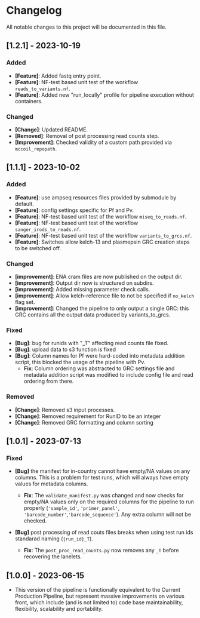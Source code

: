 # Changelog

All notable changes to this project will be documented in this file.

## [1.2.1] - 2023-10-19

### Added
- **[Feature]**: Added fastq entry point.
- **[Feature]**: NF-test based unit test of the workflow `reads_to_variants.nf`.
- **[Feature]**: Added new "run_locally" profile for pipeline execution without containers.

### Changed
- **[Change]**: Updated README.
- **[Removed]**: Removal of post processing read counts step.
- **[Improvement]**: Checked validity of a custom path provided via `mccoil_repopath`.


## [1.1.1] - 2023-10-02

### Added
- **[Feature]**: use ampseq resources files provided by submodule by default.
- **[Feature]**: config settings specific for Pf and Pv.
- **[Feature]**: NF-test based unit test of the workflow `miseq_to_reads.nf`.
- **[Feature]**: NF-test based unit test of the workflow `sanger_irods_to_reads.nf`.
- **[Feature]**: NF-test based unit test of the workflow `variants_to_grcs.nf`.
- **[Feature]**: Switches allow kelch-13 and plasmepsin GRC creation steps to be switched off.

### Changed
- **[improvement]**: ENA cram files are now published on the output dir.
- **[improvement]**: Output dir now is structured on subdirs.
- **[improvement]**: Added missing parameter check calls.
- **[improvement]**: Allow kelch-reference file to not be specified if `no_kelch` flag set.
- **[improvement]**: Changed the pipeline to only output a single GRC: this GRC contains all the output data produced by variants_to_grcs.

### Fixed
- **[Bug]**: bug for runids with "_T" affecting read counts file fixed.
- **[Bug]**: upload data to s3 function is fixed
- **[Bug]**: Column names for Pf were hard-coded into metadata addition script, this blocked the usage of the pipeline with Pv.
  - **Fix**: Column ordering was abstracted to GRC settings file and metadata addition script was modified to include config file and read ordering from there.

### Removed
- **[Change]**: Removed s3 input processes.
- **[Change]**: Removed requirement for RunID to be an integer
- **[Change]**: Removed GRC formatting and column sorting


## [1.0.1] - 2023-07-13

### Fixed

- **[Bug]** the manifest for in-country cannot have empty/NA values on any columns. This is a problem for test runs, which will always have empty values for metadata columns.

  - **Fix**: The `validate_manifest.py` was changed and now checks for empty/NA values only on the required columns for the pipeline to run properly (`'sample_id'`, `'primer_panel'`, `'barcode_number'`,`'barcode_sequence'`). Any extra column will not be checked.

- **[Bug]** post processing of read couts files breaks when using test run ids standarad naming (`{run_id}_T`).
  - **Fix**: The `post_proc_read_counts.py` now removes any `_T` before recovering the lanelets.

## [1.0.0] - 2023-06-15

- This version of the pipeline is functionally equivalent to the Current Production Pipeline, but represent massive improvements on various front, which include (and is not limited to) code base maintainability, flexibility, scalability and portability.
